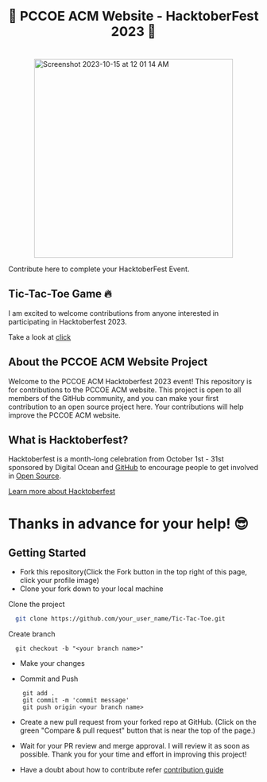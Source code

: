 <center style="font-size:26px;font-weight:bold;margin-bottom:40px">🎃 PCCOE ACM Website - HacktoberFest 2023 🎃</center>

<div style="width:400px;margin:auto">
<img width="400px" alt="Screenshot 2023-10-15 at 12 01 14 AM" src="https://github.com/pccoe-acm-hacktoberfest-2023/pccoeacm-website/assets/31288352/1ed656b6-05f3-4231-b6b1-e6f75762514c">
</div>


Contribute here to complete your HacktoberFest Event.

## Tic-Tac-Toe Game 🔥
I am excited to welcome contributions from anyone interested in participating in Hacktoberfest 2023.

Take a look at <a href="https://ronak-dagale.github.io/Tic-Tac-Toe/">click</a>


## About the PCCOE ACM Website Project

Welcome to the PCCOE ACM Hacktoberfest 2023 event! This repository is for contributions to the PCCOE ACM website. This project is open to all members of the GitHub community, and you can make your first contribution to an open source project here. Your contributions will help improve the PCCOE ACM website.

## What is Hacktoberfest?

Hacktoberfest is a month-long celebration from October 1st - 31st sponsored by Digital Ocean and [GitHub](https://dev.to/this-is-learning/hacktoberfest-2022-is-almost-there-get-ready-4ifb) to encourage people to get involved in [Open Source](https://github.com/open-source).

[Learn more about Hacktoberfest](https://hacktoberfest.com/)

# Thanks in advance for your help! 😎 

## Getting Started
- Fork this repository(Click the Fork button in the top right of this page, click your profile image)
- Clone your fork down to your local machine





Clone the project

```bash
  git clone https://github.com/your_user_name/Tic-Tac-Toe.git
```

Create branch
```
  git checkout -b "<your branch name>"
```

- Make your changes

- Commit and Push

```
    git add .
    git commit -m 'commit message'
    git push origin <your branch name>
```
- Create a new pull request from your forked repo at GitHub. (Click on the green "Compare & pull request" button that is near the top of the page.)
- Wait for your PR review and merge approval. I will review it as soon as possible. Thank you for your time and effort in improving this project!


- Have a doubt about how to contribute refer [contribution guide](https://github.com/HrutvikKhatkar/Restaurant_website_HacktoberFest/blob/main/CONTRIBUTING.md)
